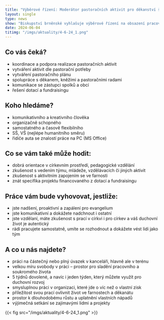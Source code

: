 ```yaml
---
title: "Výběrové řízení: Moderátor pastoračních aktivit pro děkanství šlapanické"
layout: single
type: news
show: "Biskupství brněnské vyhlašuje výběrové řízení na obsazení pracovního místa - Moderátor pastoračních aktivit pro děkanství šlapanické"
date: 2024-06-04
titimg: "/imgs/aktuality/4-6-24_1.png"
---
```

## Co vás čeká?
- koordinace a podpora realizace pastoračních aktivit
- vytváření aktivit dle pastorační potřeby
- vytváření pastoračního plánu
- spolupráce s děkanem, kněžími a pastoračními radami
- komunikace se zástupci spolků a obcí
- řešení dotací a fundraisingu

## Koho hledáme?
- komunikativního a kreativního člověka
- organizačně schopného
- samostatného a časově flexibilního
- SŠ, VŠ (nejlépe humanitního směru)
- řidiče auta se znalostí práce na PC (MS Office)

## Co se vám také může hodit:
- dobrá orientace v církevním prostředí, pedagogické vzdělání
- zkušenost s vedením týmu, mládeže, vzdělávacích či jiných aktivit
- zkušenost s aktivitním zapojením se ve farnosti
- znát specifika projektu financovaného z dotací a fundraisingu

## Práce vám bude vyhovovat, jestliže:
- jste nadšení, proaktivní a zapálení pro evangelium
- jste komunikativní a dokážete nadchnout i ostatní
- jste vzdělaní, máte zkušenost s prací v církvi i pro církev a váš duchovní život je autentický
- rádi pracujete samostatně, umíte se rozhodnout a dokážete vést lidi jako tým

## A co u nás najdete?
- práci na částečný nebo plný úvazek v kanceláři, hlavně ale v terénu
- velkou míru svobody v práci – prostor pro sladění pracovního a soukromého života
- 5 týdnů dovolené, a navíc i jeden týden, který můžete využít pro duchovní rozvoj
- smysluplnou práci v organizaci, které jde o víc než o vlastní zisk
- příležitost svou prací ovlivnit život ve farnostech a děkanátu
- prostor k dlouhodobému růstu a uplatnění vlastních nápadů
- výjimečná setkání se zajímavými lidmi a projekty

{{< fig src="/imgs/aktuality/4-6-24_1.png" >}}